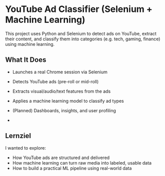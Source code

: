 # YouTube Ad Classifier (Selenium + Machine Learning)
This project uses Python and Selenium to detect ads on YouTube, extract their content, and classify them into categories (e.g. tech, gaming, finance) using machine learning.

##  What It Does

- Launches a real Chrome session via Selenium
- Detects YouTube ads (pre-roll or mid-roll)
- Extracts visual/audio/text features from the ads
- Applies a machine learning model to classify ad types
- (Planned) Dashboards, insights, and user profiling

-

## Lernziel

I wanted to explore:
- How YouTube ads are structured and delivered
- How machine learning can turn raw media into labeled, usable data
- How to build a practical ML pipeline using real-world data

